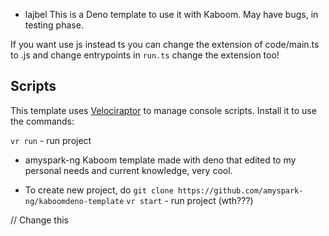 
- lajbel
This is a Deno template to use it with Kaboom. May have bugs, in testing phase.

If you want use js instead ts you can change the extension of code/main.ts to .js and change entrypoints
in `run.ts` change the extension too!

## Scripts
This template uses [Velociraptor](https://velociraptor.run) to manage console scripts. Install it to use the commands:

`vr run` - run project

- amyspark-ng
Kaboom template made with deno that edited to my personal needs and current knowledge, very cool.

- To create new project, do `git clone https://github.com/amyspark-ng/kaboomdeno-template`
`vr start` - run project (wth???)

// Change this
